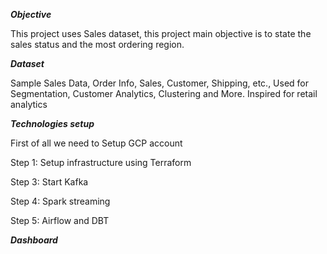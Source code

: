 ***Objective***

This project uses Sales dataset, this project main objective is to state the sales status and the most ordering region.

***Dataset***

Sample Sales Data, Order Info, Sales, Customer, Shipping, etc., Used for Segmentation, Customer Analytics, Clustering and More. Inspired for retail analytics

***Technologies setup***

First of all we need to Setup GCP account

Step 1: Setup infrastructure using Terraform

Step 3: Start Kafka

Step 4: Spark streaming

Step 5: Airflow and DBT


***Dashboard***



